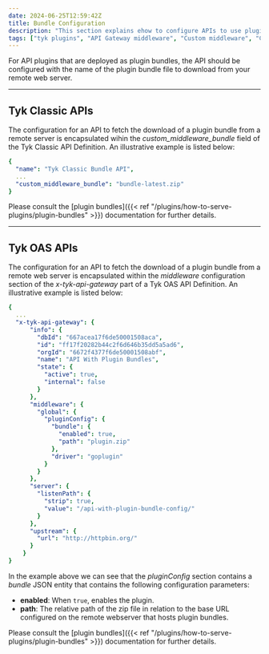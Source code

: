 ```yaml
---
date: 2024-06-25T12:59:42Z
title: Bundle Configuration
description: "This section explains ehow to configure APIs to use plugin bundles deployed on a remote web server"
tags: ["tyk plugins", "API Gateway middleware", "Custom middleware", "Custom API request"]
---
```


For API plugins that are deployed as plugin bundles, the API should be configured with the name of the plugin bundle file to download from your remote web server.

---

## Tyk Classic APIs

The configuration for an API to fetch the download of a plugin bundle from a remote server is encapsulated wihin the *custom_middleware_bundle* field of the Tyk Classic API Definition. An illustrative example is listed below:

```yaml
{
  "name": "Tyk Classic Bundle API",
  ...
  "custom_middleware_bundle": "bundle-latest.zip"
}
```

Please consult the [plugin bundles]({{< ref "/plugins/how-to-serve-plugins/plugin-bundles" >}}) documentation for further details.

---

## Tyk OAS APIs

The configuration for an API to fetch the download of a plugin bundle from a remote web server is encapsulated within the *middleware* configuration section of the *x-tyk-api-gateway* part of a Tyk OAS API Definition. An illustrative example is listed below:

```yaml
{
  ...
  "x-tyk-api-gateway": {
      "info": {
        "dbId": "667acea17f6de50001508aca",
        "id": "ff17f20282b44c2f6d646b35dd5a5ad6",
        "orgId": "6672f4377f6de50001508abf",
        "name": "API With Plugin Bundles",
        "state": {
          "active": true,
          "internal": false
        }
      },
      "middleware": {
        "global": {
          "pluginConfig": {
            "bundle": {
              "enabled": true,
              "path": "plugin.zip"
            },
            "driver": "goplugin"
          }
        }
      },
      "server": {
        "listenPath": {
          "strip": true,
          "value": "/api-with-plugin-bundle-config/"
        }
      },
      "upstream": {
        "url": "http://httpbin.org/"
      }
    }
}
```

In the example above we can see that the *pluginConfig* section contains a *bundle* JSON entity that contains the following configuration parameters:

- **enabled**: When `true`, enables the plugin.
- **path**: The relative path of the zip file in relation to the base URL configured on the remote webserver that hosts plugin bundles.

Please consult the [plugin bundles]({{< ref "/plugins/how-to-serve-plugins/plugin-bundles" >}}) documentation for  further details.
